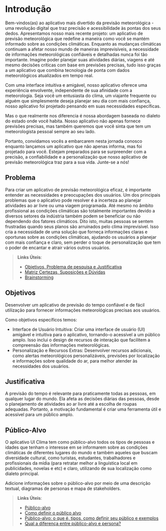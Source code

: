 # Introdução

Bem-vindos(as) ao aplicativo mais divertido da previsão meteorológica - uma revolução digital que traz precisão e acessibilidade às pontas dos seus dedos. Apresentamos nosso mais recente projeto: um aplicativo de previsão meteorológica que redefine a maneira como você se mantém informado sobre as condições climáticas. Enquanto as mudanças climáticas continuam a afetar nosso mundo de maneiras imprevisíveis, a necessidade de informações meteorológicas confiáveis e detalhadas nunca foi tão importante. Imagine poder planejar suas atividades diárias, viagens e até mesmo decisões críticas com base em previsões precisas, tudo isso graças a um aplicativo que combina tecnologia de ponta com dados meteorológicos atualizados em tempo real.

Com uma interface intuitiva e amigável, nosso aplicativo oferece uma experiência envolvente, independente de sua afinidade com a meteorologia. Seja você um entusiasta do clima, um viajante frequente ou alguém que simplesmente deseja planejar seu dia com mais confiança, nosso aplicativo foi projetado pensando em suas necessidades específicas.

Mas o que realmente nos diferencia é nossa abordagem baseada no dialeto do estado onde você habita. Nosso aplicativo não apenas fornece previsões precisas, mas também queremos que você sinta que tem um meteorologista pessoal sempre ao seu lado.

Portanto, convidamos vocês a embarcarem nesta jornada conosco enquanto lançamos um aplicativo que não apenas informa, mas foi projetado para você. Estejam preparados para se surpreender com a precisão, a confiabilidade e a personalização que nosso aplicativo de previsão meteorológica traz para a sua vida. Junte-se a nós!

## Problema

Para criar um aplicativo de previsão meteorológica eficaz, é importante entender as necessidades e preocupações dos usuários. Um dos principais problemas que o aplicativo pode resolver é a incerteza ao planejar atividades ao ar livre ou uma viagem programada. Até mesmo no âmbito profissional as condições climáticas são totalmente importantes devido a diversos setores da indústria também podem se beneficiar ou não dependendo dos fatores climáticos. Dito isto, muitas pessoas se sentem frustradas quando seus planos são arruinados pelo clima imprevisível. Isso cria a necessidade de uma solução que forneça informações claras e oportunas sobre as condições climáticas, ajudando os usuários a planejar com mais confiança e claro, sem perder o toque de personalização que tem o poder de encantar e atrair vários outros usuários.

> **Links Úteis**:
> - [Objetivos, Problema de pesquisa e Justificativa](https://medium.com/@versioparole/objetivos-problema-de-pesquisa-e-justificativa-c98c8233b9c3)
> - [Matriz Certezas, Suposições e Dúvidas](https://medium.com/educa%C3%A7%C3%A3o-fora-da-caixa/matriz-certezas-suposi%C3%A7%C3%B5es-e-d%C3%BAvidas-fa2263633655)
> - [Brainstorming](https://www.euax.com.br/2018/09/brainstorming/)

## Objetivos

Desenvolver um aplicativo de previsão do tempo confiável e de fácil utilização para fornecer informações meteorológicas precisas aos usuários.

Como objetivos específicos temos:
- Interface de Usuário Intuitiva: Criar uma interface de usuário (UI) amigável e intuitiva para o aplicativo, tornando-o acessível a um público amplo. Isso inclui o design de recursos de interação que facilitem a compreensão das informações meteorológicas.
- Personalização e Recursos Extras: Desenvolver recursos adicionais, como alertas meteorológicos personalizáveis, previsões por localização e informações sobre qualidade do ar, para melhor atender às necessidades dos usuários.

## Justificativa

A previsão do tempo é relevante para praticamente todas as pessoas, em qualquer lugar do mundo. Ela afeta as decisões diárias das pessoas, desde o planejamento de atividades ao ar livre até a escolha de roupas adequadas. Portanto, a motivação fundamental é criar uma ferramenta útil e acessível para um público amplo.

## Público-Alvo

O aplicativo UI Clima tem como público-alvo todos os tipos de pessoas e idades que tenham o interesse em se informarem sobre as condições climáticas de diferentes lugares do mundo e também aqueles que buscam diversidade cultural, como turistas, estudantes, trabalhadores e profissionais da mídia (para retratar melhor a linguística local em publicidades, novelas e etc) e claro, utilizando de sua localização como dialeto principal.

Adicione informações sobre o público-alvo por meio de uma descrição textual, diagramas de personas e mapa de stakeholders.

> **Links Úteis**:
> - [Público-alvo](https://blog.hotmart.com/pt-br/publico-alvo/)
> - [Como definir o público alvo](https://exame.com/pme/5-dicas-essenciais-para-definir-o-publico-alvo-do-seu-negocio/)
> - [Público-alvo: o que é, tipos, como definir seu público e exemplos](https://klickpages.com.br/blog/publico-alvo-o-que-e/)
> - [Qual a diferença entre público-alvo e persona?](https://rockcontent.com/blog/diferenca-publico-alvo-e-persona/)
